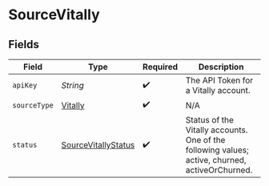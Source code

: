 # SourceVitally


## Fields

| Field                                                                                          | Type                                                                                           | Required                                                                                       | Description                                                                                    |
| ---------------------------------------------------------------------------------------------- | ---------------------------------------------------------------------------------------------- | ---------------------------------------------------------------------------------------------- | ---------------------------------------------------------------------------------------------- |
| `apiKey`                                                                                       | *String*                                                                                       | :heavy_check_mark:                                                                             | The API Token for a Vitally account.                                                           |
| `sourceType`                                                                                   | [Vitally](../../models/shared/Vitally.md)                                                      | :heavy_check_mark:                                                                             | N/A                                                                                            |
| `status`                                                                                       | [SourceVitallyStatus](../../models/shared/SourceVitallyStatus.md)                              | :heavy_check_mark:                                                                             | Status of the Vitally accounts. One of the following values; active, churned, activeOrChurned. |